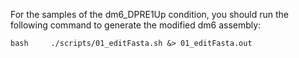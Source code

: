 For the
samples of the dm6_DPRE1Up condition, you should run the following command to generate the modified dm6 assembly:
```
bash     ./scripts/01_editFasta.sh &> 01_editFasta.out
```
